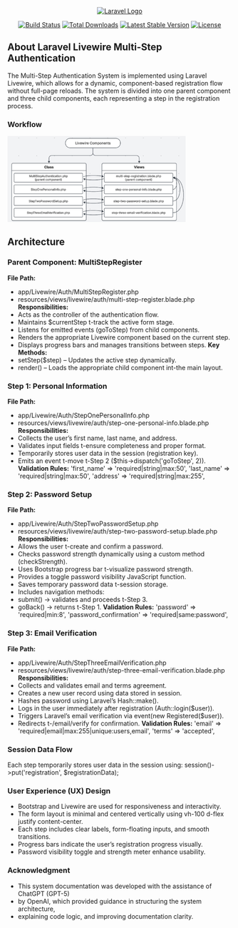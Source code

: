 <p align="center"><a href="https://laravel.com" target="_blank"><img src="https://raw.githubusercontent.com/laravel/art/master/logo-lockup/5%20SVG/2%20CMYK/1%20Full%20Color/laravel-logolockup-cmyk-red.svg" width="400" alt="Laravel Logo"></a></p>

<p align="center">
<a href="https://github.com/laravel/framework/actions"><img src="https://github.com/laravel/framework/workflows/tests/badge.svg" alt="Build Status"></a>
<a href="https://packagist.org/packages/laravel/framework"><img src="https://img.shields.io/packagist/dt/laravel/framework" alt="Total Downloads"></a>
<a href="https://packagist.org/packages/laravel/framework"><img src="https://img.shields.io/packagist/v/laravel/framework" alt="Latest Stable Version"></a>
<a href="https://packagist.org/packages/laravel/framework"><img src="https://img.shields.io/packagist/l/laravel/framework" alt="License"></a>
</p>

## About Laravel Livewire Multi-Step Authentication

The Multi-Step Authentication System is implemented using Laravel Livewire, which 
allows for a dynamic, component-based registration flow without full-page reloads. 
The system is divided into one parent component and three child components, each 
representing a step in the registration process.


### Workflow
<img src="public/images/workflow.png" width="400" alt="workflow">

## Architecture 
### Parent Component: MultiStepRegister 
**File Path:**
 - app/Livewire/Auth/MultiStepRegister.php 
 - resources/views/livewire/auth/multi-step-register.blade.php 
**Responsibilities:**
- Acts as the controller of the authentication flow. 
- Maintains $currentStep t-track the active form stage. 
- Listens for emitted events (goToStep) from child components. 
- Renders the appropriate Livewire component based on the current step. 
- Displays progress bars and manages transitions between steps. 
**Key Methods:** 
- setStep($step) – Updates the active step dynamically. 
- render() – Loads the appropriate child component int-the main layout. 
### Step 1: Personal Information 
**File Path:**
- app/Livewire/Auth/StepOnePersonalInfo.php 
- resources/views/livewire/auth/step-one-personal-info.blade.php 
**Responsibilities:** 
- Collects the user’s first name, last name, and address. 
- Validates input fields t-ensure completeness and proper format. 
- Temporarily stores user data in the session (registration key). 
- Emits an event t-move t-Step 2 ($this->dispatch('goToStep', 2)). 
**Validation Rules:** 
'first_name' => 'required|string|max:50', 
'last_name'  => 'required|string|max:50', 
'address'    => 'required|string|max:255', 
### Step 2: Password Setup 
**File Path:** 
- app/Livewire/Auth/StepTwoPasswordSetup.php 
- resources/views/livewire/auth/step-two-password-setup.blade.php 
**Responsibilities:** 
- Allows the user t-create and confirm a password. 
- Checks password strength dynamically using a custom method 
(checkStrength). 
- Uses Bootstrap progress bar t-visualize password strength. 
- Provides a toggle password visibility JavaScript function. 
- Saves temporary password data t-session storage. 
- Includes navigation methods: 
- submit() → validates and proceeds t-Step 3. 
- goBack() → returns t-Step 1. 
**Validation Rules:** 
'password' => 'required|min:8', 
'password_confirmation' => 'required|same:password', 
### Step 3: Email Verification 
**File Path:** 
- app/Livewire/Auth/StepThreeEmailVerification.php 
- resources/views/livewire/auth/step-three-email-verification.blade.php 
**Responsibilities:** 
- Collects and validates email and terms agreement. 
- Creates a new user record using data stored in session. 
- Hashes password using Laravel’s Hash::make(). 
- Logs in the user immediately after registration (Auth::login($user)). 
- Triggers Laravel’s email verification via event(new Registered($user)). 
- Redirects t-/email/verify for confirmation. 
**Validation Rules:** 
'email' => 'required|email|max:255|unique:users,email', 
'terms' => 'accepted', 
### Session Data Flow 
Each step temporarily stores user data in the session using: 
session()->put('registration', $registrationData); 
### User Experience (UX) Design 
- Bootstrap and Livewire are used for responsiveness and interactivity. 
- The form layout is minimal and centered vertically using vh-100 d-flex justify
content-center. 
- Each step includes clear labels, form-floating inputs, and smooth transitions. 
- Progress bars indicate the user’s registration progress visually. 
- Password visibility toggle and strength meter enhance usability. 

### Acknowledgment  
- This system documentation was developed with the assistance of ChatGPT (GPT-5) 
- by OpenAI, which provided guidance in structuring the system architecture, 
- explaining code logic, and improving documentation clarity. 
